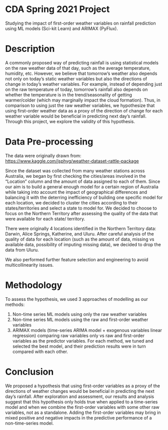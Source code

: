 # CDA Spring 2021 Project
Studying the impact of first-order weather variables on rainfall prediction using ML models (Sci-kit Learn) and ARIMAX (PyFlux).

# Description
A commonly proposed way of predicting rainfall is using statistical models on the raw weather data of that day, such as the average temperature, humidity, etc. However, we believe that tomorrow’s weather also depends not only on today’s static weather variables but also the directions of change in today’s weather variables. For example, instead of depending just on the raw temperature of today, tomorrow’s rainfall also depends on whether the temperature is in the trend/seasonality of getting warmer/colder (which may marginally impact the cloud formation). Thus, in comparison to using just the raw weather variables, we hypothesize that using first-order weather data as a proxy of the direction of change for each weather variable would be beneficial in predicting next day’s rainfall. Through this project, we explore the validity of this hypothesis.

# Data Pre-processing
The data were originally drawn from: https://www.kaggle.com/jsphyg/weather-dataset-rattle-package

Since the dataset was collected from many weather stations across Australia, we began by first checking the cities/areas involved in the “Location” column and the amount of data assigned to each of them. Since our aim is to build a general enough model for a certain region of Australia while taking into account the impact of geographical differences and balancing it with the deterring inefficiency of building one specific model for each location, we decided to cluster the cities according to their states/territories and select a state to model for. We decided to choose to focus on the Northern Territory after assessing the quality of the data  that were available for each state/ territory.

There were originally 4 locations identified in the Northern Territory data: Darwin, Alice Springs, Katherine, and Uluru. After careful analysis of the quality of data for each location (such as the amount of data, missing vs available data, possibility of imputing missing data), we decided to drop the data from Uluru.

We also performed further feature selection and engineering to avoid multicollinearity issues.

# Methodology
To assess the hypothesis, we used 3 approaches of modelling as our methods:
1. Non-time series ML models using only the raw weather variables
2. Non-time series ML models using the raw and first-order weather variables
3. ARIMAX models (time-series ARIMA model + exogenous variables linear regression) comparing raw variables only vs raw and first-order variables as the predictor variables.
For each method, we tuned and selected the best model, and their prediction results were in turn compared with each other.

# Conclusion
We proposed a hypothesis that using first-order variables as a proxy of the directions of weather changes would be beneficial in predicting the next day’s rainfall. After exploration and assessment, our results and analysis suggest that this hypothesis only holds true when applied to a time-series model and when we combine the first-order variables with some other raw variables, not as a standalone. Adding the first-order variables may bring in mixed positive and negative impacts in the predictive performance of a non-time-series model.

